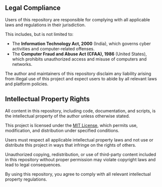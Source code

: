 ## Legal Compliance

Users of this repository are responsible for complying with all applicable laws and regulations in their jurisdiction.

This includes, but is not limited to:  

- The **Information Technology Act, 2000** (India), which governs cyber activities and computer-related offenses.  
- The **Computer Fraud and Abuse Act (CFAA), 1986** (United States), which prohibits unauthorized access and misuse of computers and networks.

The author and maintainers of this repository disclaim any liability arising from illegal use of this project and expect users to abide by all relevant laws and platform policies.

## Intellectual Property Rights

All content in this repository, including code, documentation, and scripts, is the intellectual property of the author unless otherwise stated.

This project is licensed under the [MIT License](./LICENSE.txt), which permits use, modification, and distribution under specified conditions.

Users must respect all applicable intellectual property laws and not use or distribute this project in ways that infringe on the rights of others.

Unauthorized copying, redistribution, or use of third-party content included in this repository without proper permission may violate copyright laws and lead to legal consequences.

By using this repository, you agree to comply with all relevant intellectual property regulations.
